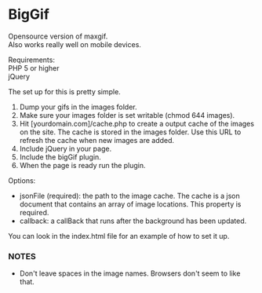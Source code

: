 BigGif
======

Opensource version of maxgif.<br/>
Also works really well on mobile devices.<br/>

Requirements:<br/>
PHP 5 or higher<br/>
jQuery<br/>

The set up for this is pretty simple.

<ol>
<li>Dump your gifs in the images folder.</li>
<li>Make sure your images folder is set writable (chmod 644 images).</li>
<li>Hit [yourdomain.com]/cache.php to create a output cache of the images on the site. The cache is stored in the images folder. Use this URL to refresh the cache when new images are added.</li>
<li>Include jQuery in your page.</li>
<li>Include the bigGif plugin.</li>
<li>When the page is ready run the plugin.</li>
</ol>

<p>
Options: <br/>
<ul>
<li>jsonFile (required): the path to the image cache. The cache is a json document that contains an array of image locations. This property is required.</li>
<li>callback: a callBack that runs after the background has been updated.</li>
</ul>
</p>

<p>You can look in the index.html file for an example of how to set it up.</p>

<h3>NOTES</h3>
<ul>
    <li>Don't leave spaces in the image names. Browsers don't seem to like that.</li>
</ul>